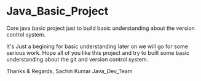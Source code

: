 # Java_Basic_Project
Core java basic project just to build basic understanding about the version control system.

It's Just a begining for basic understanding later on we will go for some serious work.
Hope all of you like this project and try to built some basic understanding about the git and version control system.

Thanks & Regards,
Sachin Kumar
Java_Dev_Team



